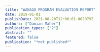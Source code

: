 ```yaml
---
title: "WANAGO PROGRAM EVALUATION REPORT"
date: 2019-01-01
publishDate: 2021-08-20T12:06:01.002079Z
authors: ["Damian Maher"]
publication_types: ["2"]
abstract: ""
featured: false
publication: "*not published*"
---
```


